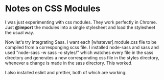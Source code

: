 # Notes on CSS Modules

I was just experimenting with css modules. They work perfectly in Chrome. Just **@import** the modules into a single stylesheet and load the stylesheet the usual way.

Now let's try integrating Sass. I want each [whatever].module.css file to be compiled from a corresponging scss file. I installed node-sass and sass and used "node-sass -w sass -o styles/" which watches every file in the sass directory and generates a new corresponding css file in the styles directory, whenever a change is made in the sass directory. This worked.

I also installed eslint and prettier, both of which are working.
